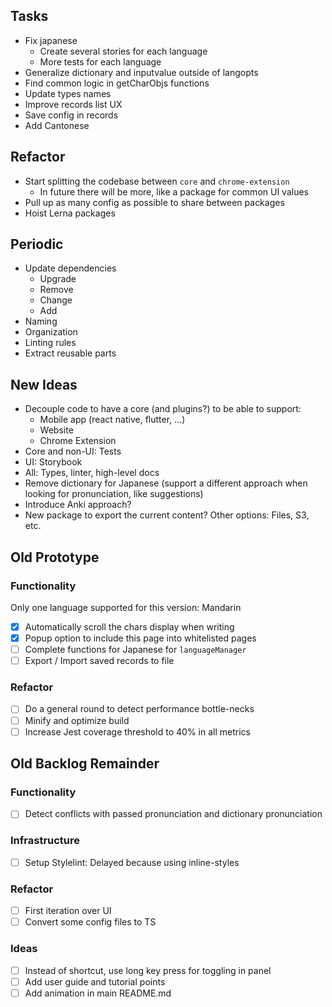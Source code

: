 ## Tasks

- Fix japanese
  - Create several stories for each language
  - More tests for each language
- Generalize dictionary and inputvalue outside of langopts
- Find common logic in getCharObjs functions
- Update types names
- Improve records list UX
- Save config in records
- Add Cantonese

## Refactor

- Start splitting the codebase between `core` and `chrome-extension`
  - In future there will be more, like a package for common UI values
- Pull up as many config as possible to share between packages
- Hoist Lerna packages

## Periodic

- Update dependencies
  - Upgrade
  - Remove
  - Change
  - Add
- Naming
- Organization
- Linting rules
- Extract reusable parts

## New Ideas

- Decouple code to have a core (and plugins?) to be able to support:
  - Mobile app (react native, flutter, ...)
  - Website
  - Chrome Extension
- Core and non-UI: Tests
- UI: Storybook
- All: Types, linter, high-level docs
- Remove dictionary for Japanese (support a different approach when looking for pronunciation, like suggestions)
- Introduce Anki approach?
- New package to export the current content? Other options: Files, S3, etc.

## Old Prototype

### Functionality

Only one language supported for this version: Mandarin

- [x] Automatically scroll the chars display when writing
- [x] Popup option to include this page into whitelisted pages
- [ ] Complete functions for Japanese for `languageManager`
- [ ] Export / Import saved records to file

### Refactor

- [ ] Do a general round to detect performance bottle-necks
- [ ] Minify and optimize build
- [ ] Increase Jest coverage threshold to 40% in all metrics

## Old Backlog Remainder

### Functionality

- [ ] Detect conflicts with passed pronunciation and dictionary pronunciation

### Infrastructure

- [ ] Setup Stylelint: Delayed because using inline-styles

### Refactor

- [ ] First iteration over UI
- [ ] Convert some config files to TS

### Ideas

- [ ] Instead of shortcut, use long key press for toggling in panel
- [ ] Add user guide and tutorial points
- [ ] Add animation in main README.md
